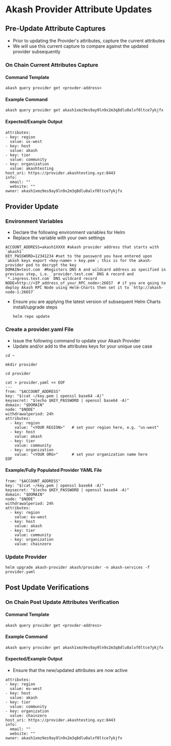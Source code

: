 # Akash Provider Attribute Updates

## Pre-Update Attribute Captures

* Prior to updating the Provider's attributes, capture the current attributes
* We will use this current capture to compare against the updated provider subsequently

### On Chain Current Attributes Capture

#### Command Template

```
akash query provider get <provder-address>
```

#### Example Command

```
akash query provider get akash1xmz9es9ay9ln9x2m3q8dlu0alxf0ltce7ykjfx
```

#### Expected/Example Output

```
attributes:
- key: region
  value: us-west
- key: host
  value: akash
- key: tier
  value: community
- key: organization
  value: akashtesting
host_uri: https://provider.akashtesting.xyz:8443
info:
  email: ""
  website: ""
owner: akash1xmz9es9ay9ln9x2m3q8dlu0alxf0ltce7ykjfx
```

## Provider Update

### **Environment Variables**

* Declare the following environment variables for Helm
* Replace the variable  with your own settings

```
ACCOUNT_ADDRESS=akash1XXXX #akash provider address that starts with `akash1`
KEY_PASSWORD=12341234 #set to the password you have entered upon `akash keys export <key-name> > key.pem`; this is for the akash-provider pod to decrypt the key
DOMAIN=test.com  #Registers DNS A and wildcard address as specified in previous step, i.e. `provider.test.com` DNS A record and `*.ingress.test.com` DNS wildcard record
NODE=http://<IP_address_of_your_RPC_node>:26657  # if you are going to deploy Akash RPC Node using Helm-Charts then set it to `http://akash-node-1:26657`
```

*   Ensure you are applying the latest version of subsequent Helm Charts install/upgrade steps

    ```
    helm repo update
    ```

### Create a provider.yaml File

* Issue the following command to update your Akash Provider
* Update and/or add to the attributes keys for your unique use case

```
cd ~

mkdir provider

cd provider

cat > provider.yaml << EOF
---
from: "$ACCOUNT_ADDRESS"
key: "$(cat ~/key.pem | openssl base64 -A)"
keysecret: "$(echo $KEY_PASSWORD | openssl base64 -A)"
domain: "$DOMAIN"
node: "$NODE"
withdrawalperiod: 24h
attributes:
  - key: region
    value: "<YOUR REGION>"   # set your region here, e.g. "us-west"
  - key: host
    value: akash
  - key: tier
    value: community
  - key: organization
    value: "<YOUR ORG>"      # set your organization name here
EOF
```

#### Example/Fully Populated Provider YAML File

```
from: "$ACCOUNT_ADDRESS"
key: "$(cat ~/key.pem | openssl base64 -A)"
keysecret: "$(echo $KEY_PASSWORD | openssl base64 -A)"
domain: "$DOMAIN"
node: "$NODE"
withdrawalperiod: 24h
attributes:
  - key: region
    value: eu-west
  - key: host
    value: akash
  - key: tier
    value: community
  - key: organization
    value: chainzero
```

### Update Provider

```
helm upgrade akash-provider akash/provider -n akash-services -f provider.yaml
```

## Post Update Verifications

### On Chain Post Update Attributes Verification

#### Command Template

```
akash query provider get <provder-address>
```

#### Example Command

```
akash query provider get akash1xmz9es9ay9ln9x2m3q8dlu0alxf0ltce7ykjfx
```

#### Expected/Example Output

* Ensure that the new/updated attributes are now active

```
attributes:
- key: region
  value: eu-west
- key: host
  value: akash
- key: tier
  value: community
- key: organization
  value: chainzero
host_uri: https://provider.akashtesting.xyz:8443
info:
  email: ""
  website: ""
owner: akash1xmz9es9ay9ln9x2m3q8dlu0alxf0ltce7ykjfx
```
